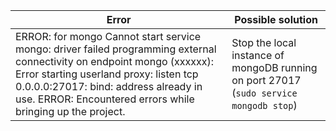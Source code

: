 | Error | Possible solution |
| ----- | ------ |
| ERROR: for mongo  Cannot start service mongo: driver failed programming external connectivity on endpoint mongo (xxxxxx): Error starting userland proxy: listen tcp 0.0.0.0:27017: bind: address already in use. ERROR: Encountered errors while bringing up the project. | Stop the local instance of mongoDB running on port 27017 (`sudo service mongodb stop`) |
